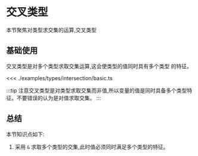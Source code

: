 # 交叉类型

本节聚焦对类型求交集的运算,交叉类型

## 基础使用
交叉类型是对多个类型求取交集运算,这会使类型的值同时具有多个类型
的特征。

<<< ./examples/types/intersection/basic.ts

:::tip
注意交叉类型是对类型求取交集而非值,所以变量的值是同时具备多个类型特征。不要错误的认为是对值求取交集。
:::


## 总结
本节知识点如下:
1. 采用 `&` 求取多个类型的交集,此时值必须同时满足多个类型的特征。